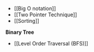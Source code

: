 - [[Big O notation]]
- [[Two Pointer Technique]]
- [[Sorting]]

**Binary Tree**
- [[Level Order Traversal (BFS)]]

